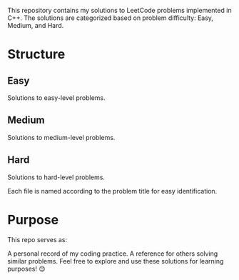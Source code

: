 This repository contains my solutions to LeetCode problems implemented in C++.
The solutions are categorized based on problem difficulty: Easy, Medium, and Hard.

<h1>Structure</h1>
<h2>Easy</h2>
<p>Solutions to easy-level problems.</p>

<h2>Medium</h2> 
<p>Solutions to medium-level problems.</p>

<h2>Hard</h2> 
<p>Solutions to hard-level problems.</p>

Each file is named according to the problem title for easy identification.

<h1>Purpose</h1>
This repo serves as:

A personal record of my coding practice.
A reference for others solving similar problems.
Feel free to explore and use these solutions for learning purposes! 😊

